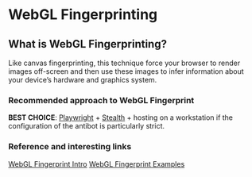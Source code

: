 # WebGL Fingerprinting

## What is WebGL Fingerprinting?
Like canvas fingerprinting, this technique force your browser to render images off-screen and then use these images to infer information about your device’s hardware and graphics system.

### Recommended approach to WebGL Fingerprint
**BEST CHOICE**: [Playwright](https://github.com/reanalytics-databoutique/webscraping-open-doc/blob/main/Pages/Tools/Playwright.md) + [Stealth](https://github.com/reanalytics-databoutique/webscraping-open-doc/blob/main/Pages/Tools/Playwright_stealth.md) + hosting on a workstation if the configuration of the antibot is particularly strict.


### Reference and interesting links
[WebGL Fingerprint Intro](https://webbrowsertools.com/webgl-fingerprint/)
[WebGL Fingerprint Examples](https://codepen.io/jon/pen/LLPKbz)